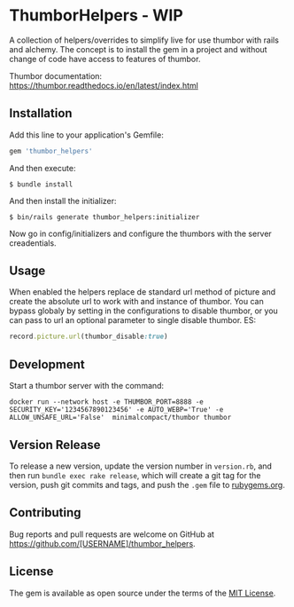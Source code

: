 # ThumborHelpers - WIP

A collection of helpers/overrides to simplify live for use thumbor with rails and alchemy.
The concept is to install the gem in a project and without change of code have access 
to features of thumbor.

Thumbor documentation: https://thumbor.readthedocs.io/en/latest/index.html

## Installation

Add this line to your application's Gemfile:

```ruby
gem 'thumbor_helpers'
```

And then execute:

    $ bundle install

And then install the initializer:

    $ bin/rails generate thumbor_helpers:initializer

Now go in config/initializers and configure the thumbors with the server creadentials.

## Usage

When enabled the helpers replace de standard url method of picture and create the absolute url to work with and instance
of thumbor.
You can bypass globaly by setting in the configurations to disable thumbor, or you can pass to url an optional parameter
to single disable thumbor.
ES:
```ruby
record.picture.url(thumbor_disable:true)
```

## Development

Start a thumbor server with the command:

```shell
docker run --network host -e THUMBOR_PORT=8888 -e SECURITY_KEY='1234567890123456' -e AUTO_WEBP='True' -e ALLOW_UNSAFE_URL='False'  minimalcompact/thumbor thumbor
```

## Version Release

To release a new version, update the version number in `version.rb`, and then run `bundle exec rake release`, 
which will create a git tag for the version, push git commits and tags, and push the `.gem` file to [rubygems.org](https://rubygems.org).

## Contributing

Bug reports and pull requests are welcome on GitHub at https://github.com/[USERNAME]/thumbor_helpers.


## License

The gem is available as open source under the terms of the [MIT License](https://opensource.org/licenses/MIT).
